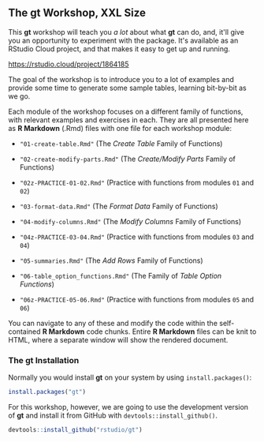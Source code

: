## The **gt** Workshop, XXL Size

This **gt** workshop will teach you *a lot* about what **gt** can do, and, it'll give you an opportunity to experiment with the package. It's available as an RStudio Cloud project, and that makes it easy to get up and running.

https://rstudio.cloud/project/1864185

The goal of the workshop is to introduce you to a lot of examples and provide some time to generate some sample tables, learning bit-by-bit as we go.

Each module of the workshop focuses on a different family of functions, with relevant examples and exercises in each. They are all presented here as **R Markdown** (.Rmd) files with one file for each workshop module:

- `"01-create-table.Rmd"` (The *Create Table* Family of Functions)
- `"02-create-modify-parts.Rmd"` (The *Create/Modify Parts* Family of Functions)

- `"02z-PRACTICE-01-02.Rmd"` (Practice with functions from modules `01` and `02`)

- `"03-format-data.Rmd"` (The *Format Data* Family of Functions)
- `"04-modify-columns.Rmd"` (The *Modify Columns* Family of Functions)

- `"04z-PRACTICE-03-04.Rmd"` (Practice with functions from modules `03` and `04`)

- `"05-summaries.Rmd"` (The *Add Rows* Family of Functions)
- `"06-table_option_functions.Rmd"` (The Family of *Table Option Functions*)

- `"06z-PRACTICE-05-06.Rmd"` (Practice with functions from modules `05` and `06`)

You can navigate to any of these and modify the code within the self-contained **R Markdown** code chunks. Entire **R Markdown** files can be knit to HTML, where a separate window will show the rendered document.

### The **gt** Installation

Normally you would install **gt** on your system by using `install.packages()`:

``` r
install.packages("gt")
```

For this workshop, however, we are going to use the development version of **gt** and install it from GitHub with `devtools::install_github()`.

``` r
devtools::install_github("rstudio/gt")
```

